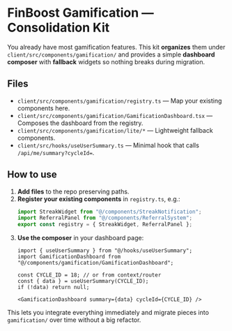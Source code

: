 
# FinBoost Gamification — Consolidation Kit

You already have most gamification features. This kit **organizes** them under `client/src/components/gamification/` and provides a simple **dashboard composer** with **fallback** widgets so nothing breaks during migration.

## Files
- `client/src/components/gamification/registry.ts` — Map your existing components here.
- `client/src/components/gamification/GamificationDashboard.tsx` — Composes the dashboard from the registry.
- `client/src/components/gamification/lite/*` — Lightweight fallback components.
- `client/src/hooks/useUserSummary.ts` — Minimal hook that calls `/api/me/summary?cycleId=`.

## How to use
1. **Add files** to the repo preserving paths.
2. **Register your existing components** in `registry.ts`, e.g.:
   ```ts
   import StreakWidget from "@/components/StreakNotification";
   import ReferralPanel from "@/components/ReferralSystem";
   export const registry = { StreakWidget, ReferralPanel };
   ```
3. **Use the composer** in your dashboard page:
   ```tsx
   import { useUserSummary } from "@/hooks/useUserSummary";
   import GamificationDashboard from "@/components/gamification/GamificationDashboard";

   const CYCLE_ID = 18; // or from context/router
   const { data } = useUserSummary(CYCLE_ID);
   if (!data) return null;

   <GamificationDashboard summary={data} cycleId={CYCLE_ID} />
   ```

This lets you integrate everything immediately and migrate pieces into `gamification/` over time without a big refactor.
